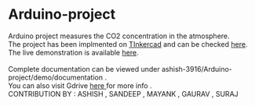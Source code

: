 # Arduino-project
<p>
 Arduino project measures the CO2 concentration in the atmosphere.<br>
The project has been implmented on <a href="https://www.tinkercad.com/dashboard?type=circuits&collection=designs">TInkercad</a> and can be checked <a href="https://www.tinkercad.com/things/c5qt1CwyIoA">here</a>.<br>
The live demonstration is available  <a href="https://drive.google.com/file/d/142EQS4xu3rDvMHQ3KwjbZVtvGprCWU-K/view?usp=drivesdk">here</a>.<br><br>
Complete documentation can be viewed under ashish-3916/Arduino-project/demo/documentation .<br>
You can also visit Gdrive <a href="https://drive.google.com/file/d/1CLU2Dv1OqgSxz9hf8o34FG-miWdZaEpo/view">here </a> for more info .<br>
CONTRIBUTION BY : ASHISH , SANDEEP , MAYANK , GAURAV , SURAJ <br>
</p>
